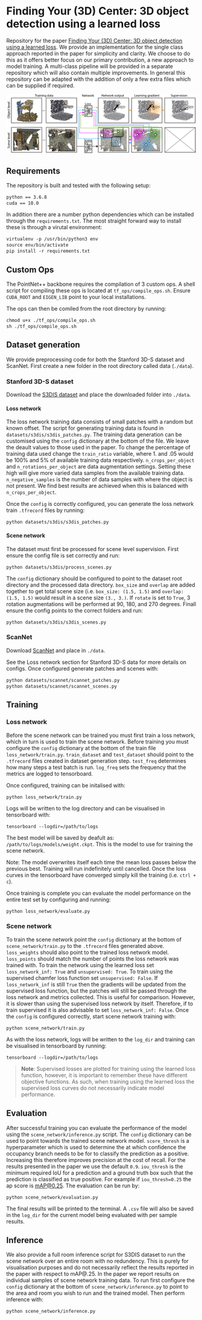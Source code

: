 # Finding Your (3D) Center: 3D object detection using a learned loss

Repository for the paper [Finding Your (3D) Center: 3D object detection using a learned loss](https://arxiv.org/abs/2004.02693). We provide an implementation for the single class approach reported in the paper for simplicity and clarity. We choose to do this as it offers better focus on our primary contribution, a new approach to model training. A multi-class pipeline will be provided in a separate repository which will also contain multiple improvements. In general this repository can be adapted with the addition of only a few extra files which can be supplied if required.

![Network overview](teaser.png)

## Requirements

The repository is built and tested with the following setup:

```
python == 3.6.8
cuda == 10.0
```

In addition there are a number python dependencies which can be installed through the `requirements.txt`. The most straight forward way to install these is through a virutal environment:

```
virtualenv -p /usr/bin/python3 env
source env/bin/activate
pip install -r requirements.txt
```

## Custom Ops

The PointNet++ backbone requires the compilation of 3 custom ops. A shell script for compiling these ops is located at `tf_ops/compile_ops.sh`. Ensure `CUDA_ROOT` and `EIGEN_LIB` point to your local installations.

The ops can then be comiled from the root directory by running:

```
chmod u+x ./tf_ops/compile_ops.sh
sh ./tf_ops/compile_ops.sh
```

## Dataset generation

We provide preprocessing code for both the Stanford 3D-S dataset and ScanNet. First create a new folder in the root directory called data (`./data`).

### Stanford 3D-S dataset

Download the [S3DIS dataset](http://buildingparser.stanford.edu/dataset.html) and place the downloaded folder into `./data`. 

#### Loss network

The loss network training data consists of small patches with a random but known offset. The script for generating training data is found in `datasets/s3dis/s3dis_patches.py`. The training data generation can be customised using the `config` dictionary at the bottom of the file. We leave the deault values to those used in the paper. To change the percentage of training data used change the `train_ratio` variable, where 1. and .05 would be 100% and 5% of available training data respectively. `n_crops_per_object` and `n_rotations_per_object` are data augmentation settings. Setting these high will give more varied data samples from the available training data. `n_negative_samples` is the number of data samples with where the object is not present. We find best results are achieved when this is balanced with `n_crops_per_object`.

Once the `config` is correctly configured, you can generate the loss network train `.tfrecord` files by running:

```
python datasets/s3dis/s3dis_patches.py
```

#### Scene network

The dataset must first be processed for scene level supervision. First ensure the config file is set correctly and run:

```
python datasets/s3dis/process_scenes.py
```

The `config` dictionary should be configured to point to the dataset root directory and the processed data directory. `box_size` and `overlap` are added together to get total scene size (i.e. `box_size: (1.5, 1.5)` and `overlap: (1.5, 1.5)` would result in a scene size `(3., 3.)`. If `rotate` is set to `True`, 3 rotation augmentations will be performed at 90, 180, and 270 degrees. Finall ensure the config points to the correct folders and run:

```
python datasets/s3dis/s3dis_scenes.py
```

### ScanNet

Download [ScanNet](http://www.scan-net.org/) and place in `./data`. 

See the Loss network section for Stanford 3D-S data for more details on configs. Once configured generate patches and scenes with:

```
python datasets/scannet/scannet_patches.py
python datasets/scannet/scannet_scenes.py
```

## Training

### Loss network

Before the scene network can be trained you must first train a loss network, which in turn is used to train the scene network. Before training you must configure the `config` dictionary at the bottom of the train file `loss_network/train.py`. `train_dataset` and `test_dataset` should point to the `.tfrecord` files created in dataset generation step. `test_freq` determines how many steps a test batch is run. `log_freq` sets the frequency that the metrics are logged to tensorboard.

Once configured, training can be initalised with:

```
python loss_network/train.py
```

Logs will be written to the log directory and can be visualised in tensorboard with:

```
tensorboard --logdir=/path/to/logs
```

The best model will be saved by deafult as: `/path/to/logs/models/weight.ckpt`. This is the model to use for training the scene network.

Note: The model overwrites itself each time the mean loss passes below the previous best. Training will run indefinitely until cancelled. Once the loss curves in the tensorboard have converged simply kill the training (i.e. `ctrl + c`).

Once training is complete you can evaluate the model performance on the entire test set by configuring and running:

```
python loss_network/evaluate.py
```

### Scene network

To train the scene network point the `config` dictionary at the bottom of `scene_network/train.py` to the `.tfrecord` files generated above. `loss_weights` should also point to the trained loss network model. `loss_points` should match the number of points the loss network was trained with. To train the network using the learned loss set `loss_network_inf: True` and `unsupervised: True`. To train using the supervised chamfer loss function set `unsupervised: False`. If `loss_network_inf` is still `True` then the gradients will be updated from the supervised loss function, but the patches will still be passed through the loss network and metrics collected. This is useful for comparison. However, it is slower than using the supervised loss network by itself. Therefore, if to train supervised it is also advisable to set `loss_network_inf: False`. Once the `config` is configured correctly, start scene network training with:

```
python scene_network/train.py
```

As with the loss network, logs will be written to the `log_dir` and training can be visualised in tensorboard by running:

```
tensorboard --logdir=/path/to/logs
```

> **Note**: Supervised losses are plotted for training using the learned loss function, however, it is important to remember these have different objective functions. As such, when training using the learned loss the supervised loss curves do not necessarily indicate model performance.

## Evaluation

After successful training you can evaluate the performance of the model using the `scene_network/inference.py` script. The `config` dictionary can be used to point towards the trained scene network model. `score_thresh` is a hyperparameter which is used to determine the at which confidence the occupancy branch needs to be for to classify the prediction as a positive. Increasing this therefore improves precision at the cost of recall. For the results presented in the paper we use the default `0.9`. `iou_thresh` is the minimum required IoU for a prediction and a ground truth box such that the prediction is classified as true positive. For example if `iou_thresh=0.25` the ap score is mAP@0.25. The evaluation can be run by:

```
python scene_network/evaluation.py
```

The final results will be printed to the terminal. A `.csv` file will also be saved in the `log_dir` for the current model being evaluated with per sample results.

## Inference

We also provide a full room inference script for S3DIS dataset to run the scene network over an entire room with no redundency. This is purely for visualisation purposes and do not necessarily reflect the results reported in the paper with respect to mAP@.25. In the paper we report results on individual samples of scene network training data. To run first configure the `config` dictionary at the bottom of `scene_network/inference.py` to point to the area and room you wish to run and the trained model. Then perform inference with:

```
python scene_network/inference.py
```

